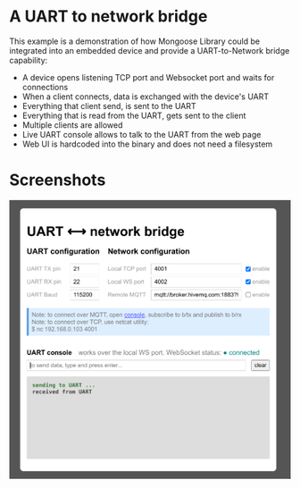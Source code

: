# A UART to network bridge

This example is a demonstration of how Mongoose Library could be integrated
into an embedded device and provide a UART-to-Network bridge capability:

- A device opens listening TCP port and Websocket port and waits for connections
- When a client connects, data is exchanged with the device's UART
- Everything that client send, is sent to the UART
- Everything that is read from the UART, gets sent to the client
- Multiple clients are allowed
- Live UART console allows to talk to the UART from the web page
- Web UI is hardcoded into the binary and does not need a filesystem

# Screenshots

![](screenshots/dashboard.png)
